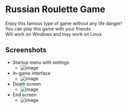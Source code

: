 # Russian Roulette Game
Enjoy this famous type of game without any life danger!  
You can play this game with your friends  
Will work on Windows and may work on Linux  
## Screenshots
+ Startup menu with settings
  + ![image](https://user-images.githubusercontent.com/36788803/157541938-b4b3ff04-bcf1-4752-9736-662a0302d94b.png)
+ In-game interface  
  + ![image](https://user-images.githubusercontent.com/36788803/157542057-110c8fc0-e485-4412-8920-5426b0f925ba.png)
+ Death screen
  + ![image](https://user-images.githubusercontent.com/36788803/157542188-cec02468-cee7-471a-b5c1-327f9d71cc8f.png)
+ End screen
  + ![image](https://user-images.githubusercontent.com/36788803/157542608-a337f361-952a-4942-b82f-6e1c7e6edf97.png)
 
